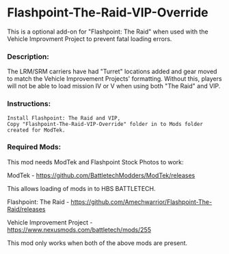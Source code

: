 # Flashpoint-The-Raid-VIP-Override

This is a optional add-on for "Flashpoint: The Raid" when used with the Vehicle Improvment Project to prevent fatal loading errors.
### Description:

The LRM/SRM carriers have had "Turret" locations added and gear moved to match the Vehicle Improvement Projects' formatting.  Without this, players will not be able to load mission IV or V when using both "The Raid" and VIP.
### Instructions:
    Install Flashpoint: The Raid and VIP,
    Copy "Flashpoint-The-Raid-VIP-Override" folder in to Mods folder created for ModTek.
    
### Required Mods:
This mod needs ModTek and Flashpoint Stock Photos to work:

ModTek - https://github.com/BattletechModders/ModTek/releases

This allows loading of mods in to HBS BATTLETECH.

Flashpoint: The Raid - https://github.com/Amechwarrior/Flashpoint-The-Raid/releases

Vehicle Improvement Project - https://www.nexusmods.com/battletech/mods/255

This mod only works when both of the above mods are present.
